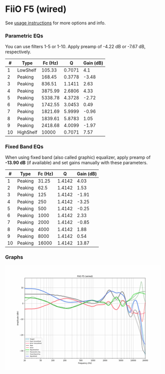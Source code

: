 # FiiO F5 (wired)
See [usage instructions](https://github.com/jaakkopasanen/AutoEq#usage) for more options and info.

### Parametric EQs
You can use filters 1-5 or 1-10. Apply preamp of -4.22 dB or -7.67 dB, respectively.

|   # | Type      |   Fc (Hz) |      Q |   Gain (dB) |
|-----|-----------|-----------|--------|-------------|
|   1 | LowShelf  |    105.33 | 0.7071 |        4.1  |
|   2 | Peaking   |    168.45 | 0.3778 |       -3.48 |
|   3 | Peaking   |    836.51 | 1.1411 |        2.63 |
|   4 | Peaking   |   3875.99 | 2.6806 |        4.33 |
|   5 | Peaking   |   5338.78 | 4.3728 |       -2.72 |
|   6 | Peaking   |   1742.55 | 3.0453 |        0.49 |
|   7 | Peaking   |   1821.69 | 5.9999 |       -0.96 |
|   8 | Peaking   |   1839.61 | 5.8783 |        1.05 |
|   9 | Peaking   |   2418.68 | 4.0099 |       -1.97 |
|  10 | HighShelf |  10000    | 0.7071 |        7.57 |

### Fixed Band EQs
When using fixed band (also called graphic) equalizer, apply preamp of **-13.90 dB** (if available) and set gains manually with these parameters.

|   # | Type    |   Fc (Hz) |      Q |   Gain (dB) |
|-----|---------|-----------|--------|-------------|
|   1 | Peaking |     31.25 | 1.4142 |        4.03 |
|   2 | Peaking |     62.5  | 1.4142 |        1.53 |
|   3 | Peaking |    125    | 1.4142 |       -1.91 |
|   4 | Peaking |    250    | 1.4142 |       -3.25 |
|   5 | Peaking |    500    | 1.4142 |       -0.25 |
|   6 | Peaking |   1000    | 1.4142 |        2.33 |
|   7 | Peaking |   2000    | 1.4142 |       -0.85 |
|   8 | Peaking |   4000    | 1.4142 |        1.88 |
|   9 | Peaking |   8000    | 1.4142 |        0.54 |
|  10 | Peaking |  16000    | 1.4142 |       13.87 |

### Graphs
![](./FiiO%20F5%20(wired).png)
